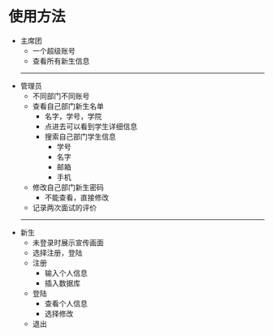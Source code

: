 # 使用方法
- 主席团
  - 一个超级账号
  - 查看所有新生信息
  ----------------------------------
- 管理员
  - 不同部门不同账号
  - 查看自己部门新生名单
    - 名字，学号，学院
    - 点进去可以看到学生详细信息
    - 搜索自己部门学生信息
      - 学号
      - 名字
      - 邮箱
      - 手机
  - 修改自己部门新生密码
    - 不能查看，直接修改
  - 记录两次面试的评价
  ---------------------------------
- 新生
  - 未登录时展示宣传画面
  - 选择注册，登陆
  - 注册
    - 输入个人信息
    - 插入数据库
  - 登陆
    - 查看个人信息
    - 选择修改
  - 退出
    

